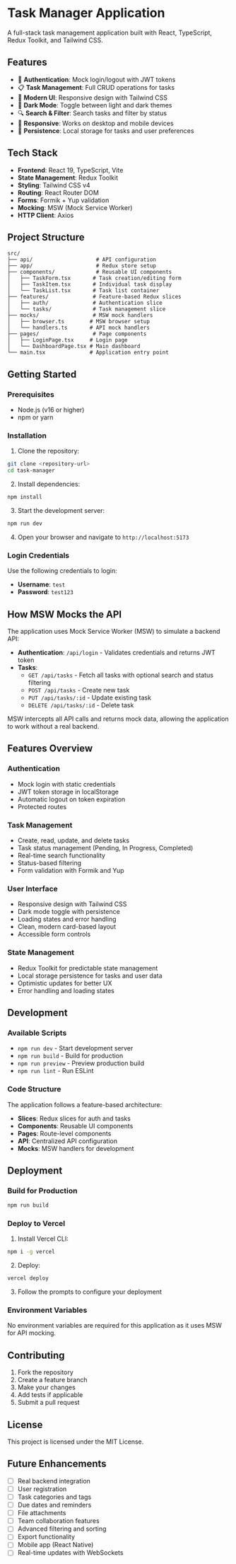 # Task Manager Application

A full-stack task management application built with React, TypeScript, Redux Toolkit, and Tailwind CSS.

## Features

- 🔐 **Authentication**: Mock login/logout with JWT tokens
- 📋 **Task Management**: Full CRUD operations for tasks
- 🎨 **Modern UI**: Responsive design with Tailwind CSS
- 🌙 **Dark Mode**: Toggle between light and dark themes
- 🔍 **Search & Filter**: Search tasks and filter by status
- 📱 **Responsive**: Works on desktop and mobile devices
- 💾 **Persistence**: Local storage for tasks and user preferences

## Tech Stack

- **Frontend**: React 19, TypeScript, Vite
- **State Management**: Redux Toolkit
- **Styling**: Tailwind CSS v4
- **Routing**: React Router DOM
- **Forms**: Formik + Yup validation
- **Mocking**: MSW (Mock Service Worker)
- **HTTP Client**: Axios

## Project Structure

```
src/
├── api/                    # API configuration
├── app/                    # Redux store setup
├── components/             # Reusable UI components
│   ├── TaskForm.tsx       # Task creation/editing form
│   ├── TaskItem.tsx       # Individual task display
│   └── TaskList.tsx       # Task list container
├── features/              # Feature-based Redux slices
│   ├── auth/              # Authentication slice
│   └── tasks/             # Task management slice
├── mocks/                 # MSW mock handlers
│   ├── browser.ts        # MSW browser setup
│   └── handlers.ts       # API mock handlers
├── pages/                 # Page components
│   ├── LoginPage.tsx     # Login page
│   └── DashboardPage.tsx # Main dashboard
└── main.tsx              # Application entry point
```

## Getting Started

### Prerequisites

- Node.js (v16 or higher)
- npm or yarn

### Installation

1. Clone the repository:
```bash
git clone <repository-url>
cd task-manager
```

2. Install dependencies:
```bash
npm install
```

3. Start the development server:
```bash
npm run dev
```

4. Open your browser and navigate to `http://localhost:5173`

### Login Credentials

Use the following credentials to login:
- **Username**: `test`
- **Password**: `test123`

## How MSW Mocks the API

The application uses Mock Service Worker (MSW) to simulate a backend API:

- **Authentication**: `/api/login` - Validates credentials and returns JWT token
- **Tasks**: 
  - `GET /api/tasks` - Fetch all tasks with optional search and status filtering
  - `POST /api/tasks` - Create new task
  - `PUT /api/tasks/:id` - Update existing task
  - `DELETE /api/tasks/:id` - Delete task

MSW intercepts all API calls and returns mock data, allowing the application to work without a real backend.

## Features Overview

### Authentication
- Mock login with static credentials
- JWT token storage in localStorage
- Automatic logout on token expiration
- Protected routes

### Task Management
- Create, read, update, and delete tasks
- Task status management (Pending, In Progress, Completed)
- Real-time search functionality
- Status-based filtering
- Form validation with Formik and Yup

### User Interface
- Responsive design with Tailwind CSS
- Dark mode toggle with persistence
- Loading states and error handling
- Clean, modern card-based layout
- Accessible form controls

### State Management
- Redux Toolkit for predictable state management
- Local storage persistence for tasks and user data
- Optimistic updates for better UX
- Error handling and loading states

## Development

### Available Scripts

- `npm run dev` - Start development server
- `npm run build` - Build for production
- `npm run preview` - Preview production build
- `npm run lint` - Run ESLint

### Code Structure

The application follows a feature-based architecture:

- **Slices**: Redux slices for auth and tasks
- **Components**: Reusable UI components
- **Pages**: Route-level components
- **API**: Centralized API configuration
- **Mocks**: MSW handlers for development

## Deployment

### Build for Production

```bash
npm run build
```

### Deploy to Vercel

1. Install Vercel CLI:
```bash
npm i -g vercel
```

2. Deploy:
```bash
vercel deploy
```

3. Follow the prompts to configure your deployment

### Environment Variables

No environment variables are required for this application as it uses MSW for API mocking.

## Contributing

1. Fork the repository
2. Create a feature branch
3. Make your changes
4. Add tests if applicable
5. Submit a pull request

## License

This project is licensed under the MIT License.

## Future Enhancements

- [ ] Real backend integration
- [ ] User registration
- [ ] Task categories and tags
- [ ] Due dates and reminders
- [ ] File attachments
- [ ] Team collaboration features
- [ ] Advanced filtering and sorting
- [ ] Export functionality
- [ ] Mobile app (React Native)
- [ ] Real-time updates with WebSockets